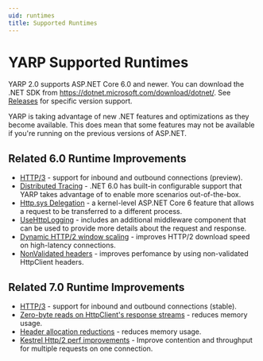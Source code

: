 ```yaml
---
uid: runtimes
title: Supported Runtimes
---
```


# YARP Supported Runtimes

YARP 2.0 supports ASP.NET Core 6.0 and newer. You can download the .NET SDK from https://dotnet.microsoft.com/download/dotnet/. See [Releases](https://github.com/microsoft/reverse-proxy/releases) for specific version support.

YARP is taking advantage of new .NET features and optimizations as they become available. This does mean that some features may not be available if you're running on the previous versions of ASP.NET.

## Related 6.0 Runtime Improvements

- [HTTP/3](http3.md) - support for inbound and outbound connections (preview).
- [Distributed Tracing](distributed-tracing.md) - .NET 6.0 has built-in configurable support that YARP takes advantage of to enable more scenarios out-of-the-box.
- [Http.sys Delegation](httpsys-delegation.md) - a kernel-level ASP.NET Core 6 feature that allows a request to be transferred to a different process.
- [UseHttpLogging](diagnosing-yarp-issues.md#using-aspnet-request-logging) - includes an additional middleware component that can be used to provide more details about the request and response.
- [Dynamic HTTP/2 window scaling](https://github.com/dotnet/runtime/pull/54755) - improves HTTP/2 download speed on high-latency connections.
- [NonValidated headers](https://github.com/microsoft/reverse-proxy/pull/1507) - improves perfomance by using non-validated HttpClient headers.


## Related 7.0 Runtime Improvements

- [HTTP/3](http3.md) - support for inbound and outbound connections (stable).
- [Zero-byte reads on HttpClient's response streams](https://github.com/dotnet/runtime/pull/61913) - reduces memory usage.
- [Header allocation reductions](https://github.com/dotnet/runtime/pull/62981) - reduces memory usage.
- [Kestrel Http/2 perf improvements](https://github.com/dotnet/aspnetcore/pull/40925) - Improve contention and throughput for multiple requests on one connection.

